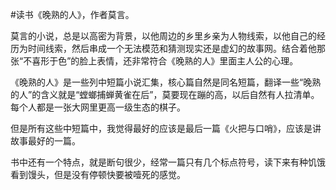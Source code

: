 \#读书《晚熟的人》，作者莫言。

莫言的小说，总是以高密为背景，以他周边的乡里乡亲为人物线索，以他自己的经历为时间线索，然后串成一个无法模范和猜测现实还是虚幻的故事网。结合着他那张“不喜形于色”的脸上表情，还非常符合《晚熟的人》里面主人公的心理。

《晚熟的人》是一些列中短篇小说汇集，核心篇自然是同名短篇，翻译一些“晚熟的人”的含义就是“螳螂捕蝉黄雀在后”，莫要现在蹦的高，以后自然有人拉清单。每个人都是一张大网里更高一级生态的棋子。

但是所有这些中短篇中，我觉得最好的应该是最后一篇《火把与口哨》，应该是讲故事最好的一篇。

书中还有一个特点，就是断句很少，经常一篇只有几个标点符号，读下来有种饥饿看到馒头，但是没有停顿快要被噎死的感觉。